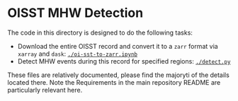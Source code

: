 # OISST MHW Detection

The code in this directory is designed to do the following tasks:

* Download the entire OISST record and convert it to a `zarr` format via `xarray` and `dask`: [`./oi-sst-to-zarr.ipynb`](./oi-sst-to-zarr.ipynb)
* Detect MHW events during this record for specified regions: [`./detect.py`](./detect.py)

These files are relatively documented, please find the majoryti of the details located there. Note the Requirements in the main repository README are particularly relevant here.
